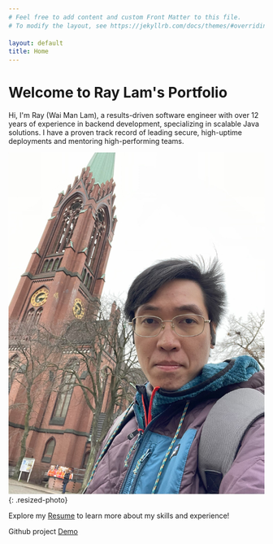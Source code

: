 ```yaml
---
# Feel free to add content and custom Front Matter to this file.
# To modify the layout, see https://jekyllrb.com/docs/themes/#overriding-theme-defaults

layout: default
title: Home
---
```

# Welcome to Ray Lam's Portfolio

Hi, I'm Ray (Wai Man Lam), a results-driven software engineer with over 12 years of experience in backend development, specializing in scalable Java solutions. I have a proven track record of leading secure, high-uptime deployments and mentoring high-performing teams.

![Ray Photo](/assets/images/Ray_Photo.jpeg){: .resized-photo}

Explore my [Resume](/about) to learn more about my skills and experience!

Github project [Demo](/demo)
